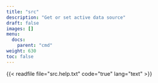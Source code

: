 ```yaml
---
title: "src"
description: "Get or set active data source"
draft: false
images: []
menu:
  docs:
    parent: "cmd"
weight: 630
toc: false
---
```


{{< readfile file="src.help.txt" code="true" lang="text" >}}
